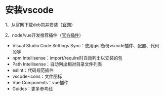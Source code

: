 # 安装vscode

1、从官网下载deb包并安装（[官网](https://code.visualstudio.com/Download)）

2、node/vue开发推荐插件（[官方插件](https://marketplace.visualstudio.com/VSCode)）

- Visual Studio Code Settings Sync：使用gist备份vscode插件、配置、代码段等
- npm Intellisense：import/require时自动列出以安装的包
- Path Intellisense：自动列出相对目录文件列表
- eslint：代码规范插件
- vscode-icons：文件图标
- Vue Components：vue插件
- Guides：更多参考线